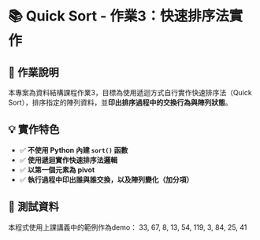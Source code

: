 # 📚 Quick Sort - 作業3：快速排序法實作

## 📝 作業說明

本專案為資料結構課程作業3，目標為使用遞迴方式自行實作快速排序法（Quick Sort），排序指定的陣列資料，並**印出排序過程中的交換行為與陣列狀態**。

## 💡 實作特色

- ✅ **不使用 Python 內建 `sort()` 函數**
- ✅ **使用遞迴實作快速排序法邏輯**
- ✅ **以第一個元素為 pivot**
- ✅ **執行過程中印出誰與誰交換，以及陣列變化（加分項）**


## 🧪 測試資料

本程式使用上課講義中的範例作為demo：
33, 67, 8, 13, 54, 119, 3, 84, 25, 41
